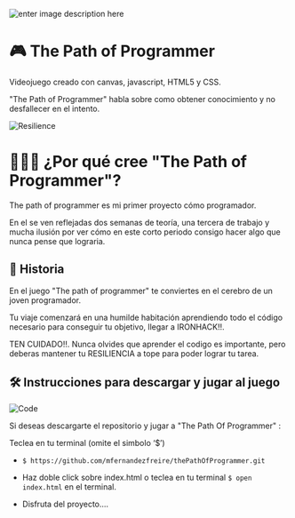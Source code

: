 ![enter image description here](https://res.cloudinary.com/dagreomkt/image/upload/v1585079694/Captura_de_pantalla_2020-03-24_a_las_20.54.38_swz15n.png)

# 🎮 The Path of Programmer

Videojuego creado con canvas, javascript, HTML5 y CSS.  

"The Path of Programmer" habla sobre como obtener conocimiento y no desfallecer en el intento.  

![Resilience](https://res.cloudinary.com/dagreomkt/image/upload/v1581868748/Github/resilence_cr2vyq.png "Resilience")

# 👨🏽‍💻 ¿Por qué cree "The Path of Programmer"?

The path of programmer es mi primer proyecto cómo programador.

En el se ven reflejadas dos semanas de teoría, una tercera de trabajo y mucha ilusión por ver cómo en este corto periodo consigo hacer algo que nunca pense que lograria.

## 📙 Historia

En el juego "The path of programmer" te conviertes en el cerebro de un joven programador. 

Tu viaje comenzará en una humilde habitación aprendiendo todo el código necesario para conseguir tu objetivo, llegar a IRONHACK!!.

TEN CUIDADO!!. Nunca olvides que aprender el codigo es importante, pero deberas mantener tu RESILIENCIA a tope para poder lograr tu tarea.


## 🛠 Instrucciones para descargar y jugar al juego

![Code](https://res.cloudinary.com/dagreomkt/image/upload/v1585079616/Captura_de_pantalla_2020-03-24_a_las_20.53.21_tvvpoy.png "Code")

Si deseas descargarte el repositorio y jugar a "The Path Of Programmer" :

Teclea en tu terminal (omite el simbolo ‘$’)

- `$ https://github.com/mfernandezfreire/thePathOfProgrammer.git`

- Haz doble click sobre index.html o teclea en tu terminal `$ open index.html` en el terminal.

- Disfruta del proyecto....
